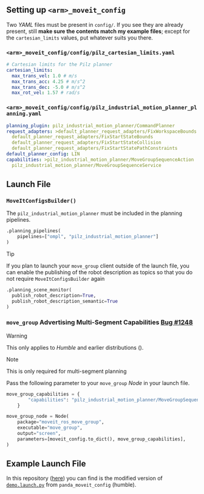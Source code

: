 ## Setting up `<arm>_moveit_config`

Two *YAML* files must be present in `config/`. If you see they are already present, still **make sure the contents match my example files**; except for the `cartesian_limits` values, put whatever suits you there.

### `<arm>_moveit_config/config/pilz_cartesian_limits.yaml`

```yaml
# Cartesian limits for the Pilz planner
cartesian_limits:
  max_trans_vel: 1.0 # m/s
  max_trans_acc: 4.25 # m/s^2
  max_trans_dec: -5.0 # m/s^2
  max_rot_vel: 1.57 # rad/s
```

### `<arm>_moveit_config/config/pilz_industrial_motion_planner_planning.yaml`

```yaml
planning_plugin: pilz_industrial_motion_planner/CommandPlanner
request_adapters: >default_planner_request_adapters/FixWorkspaceBounds
  default_planner_request_adapters/FixStartStateBounds
  default_planner_request_adapters/FixStartStateCollision
  default_planner_request_adapters/FixStartStatePathConstraints
default_planner_config: LIN
capabilities: >pilz_industrial_motion_planner/MoveGroupSequenceAction
  pilz_industrial_motion_planner/MoveGroupSequenceService
```

## Launch File

### `MoveItConfigsBuilder()`

The `pilz_industrial_motion_planner` must be included in the planning pipelines.

```python
.planning_pipelines(
	pipelines=["ompl", "pilz_industrial_motion_planner"]
)
```

> [!tip]
> If you plan to launch your `move_group` client outside of the launch file, you can enable the publishing of the robot description as topics so that you do not require `MoveItConfigsBuilder` again
>
> ```python
> .planning_scene_monitor(
> 	publish_robot_description=True, 
> 	publish_robot_description_semantic=True
> )
> ```

### `move_group` Advertising Multi-Segment Capabilities [Bug #1248](https://github.com/moveit/moveit2/issues/1248#issuecomment-1350773802)

> [!warning]
> This only applies to *Humble* and earlier distributions ().

> [!NOTE]
> This is only required for multi-segment planning

Pass the following parameter to your `move_group` *Node* in your launch file.

```python
move_group_capabilities = {
        "capabilities": "pilz_industrial_motion_planner/MoveGroupSequenceAction pilz_industrial_motion_planner/MoveGroupSequenceService"
    }

move_group_node = Node(
	package="moveit_ros_move_group",
	executable="move_group",
	output="screen",
	parameters=[moveit_config.to_dict(), move_group_capabilities],
)
```

## Example Launch File

In this repository ([here](url)) you can find is the modified version of [`demo.launch.py`](https://github.com/moveit/moveit_resources/blob/humble/panda_moveit_config/launch/demo.launch.py) from `panda_moveit_config` (humble).
